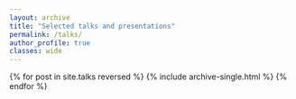 ```yaml
---
layout: archive
title: "Selected talks and presentations"
permalink: /talks/
author_profile: true
classes: wide
---
```


{% for post in site.talks reversed %}
  {% include archive-single.html %}
{% endfor %}
